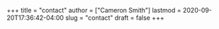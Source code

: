 +++
title = "contact"
author = ["Cameron Smith"]
lastmod = 2020-09-20T17:36:42-04:00
slug = "contact"
draft = false
+++
